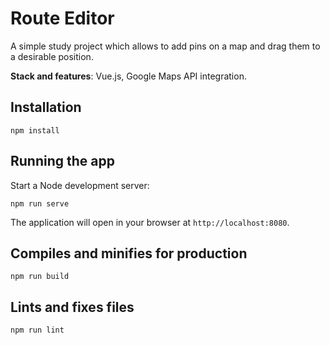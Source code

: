# Route Editor

A simple study project which allows to add pins on a map and drag them to a desirable position.

__Stack and features__: Vue.js, Google Maps API integration.

## Installation
```
npm install
```

## Running the app
Start a Node development server:

```
npm run serve
```

The application will open in your browser at <code>http://localhost:8080</code>.

## Compiles and minifies for production
```
npm run build
```

## Lints and fixes files
```
npm run lint
```
